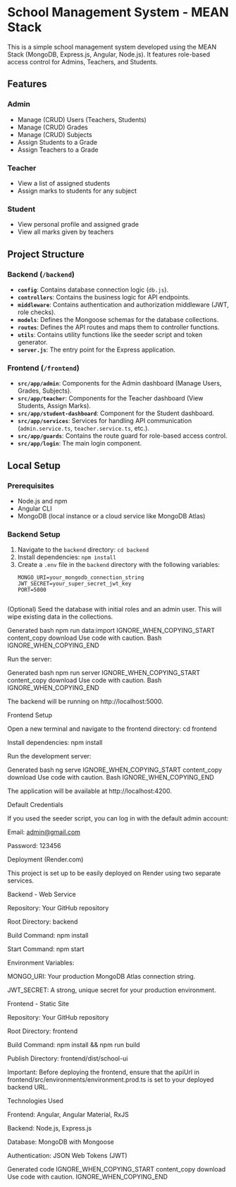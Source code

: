 # School Management System - MEAN Stack

This is a simple school management system developed using the MEAN Stack (MongoDB, Express.js, Angular, Node.js). It features role-based access control for Admins, Teachers, and Students.

## Features

### Admin
- Manage (CRUD) Users (Teachers, Students)
- Manage (CRUD) Grades
- Manage (CRUD) Subjects
- Assign Students to a Grade
- Assign Teachers to a Grade

### Teacher
- View a list of assigned students
- Assign marks to students for any subject

### Student
- View personal profile and assigned grade
- View all marks given by teachers

## Project Structure

### Backend (`/backend`)
- **`config`**: Contains database connection logic (`db.js`).
- **`controllers`**: Contains the business logic for API endpoints.
- **`middleware`**: Contains authentication and authorization middleware (JWT, role checks).
- **`models`**: Defines the Mongoose schemas for the database collections.
- **`routes`**: Defines the API routes and maps them to controller functions.
- **`utils`**: Contains utility functions like the seeder script and token generator.
- **`server.js`**: The entry point for the Express application.

### Frontend (`/frontend`)
- **`src/app/admin`**: Components for the Admin dashboard (Manage Users, Grades, Subjects).
- **`src/app/teacher`**: Components for the Teacher dashboard (View Students, Assign Marks).
- **`src/app/student-dashboard`**: Component for the Student dashboard.
- **`src/app/services`**: Services for handling API communication (`admin.service.ts`, `teacher.service.ts`, etc.).
- **`src/app/guards`**: Contains the route guard for role-based access control.
- **`src/app/login`**: The main login component.

## Local Setup

### Prerequisites
- Node.js and npm
- Angular CLI
- MongoDB (local instance or a cloud service like MongoDB Atlas)

### Backend Setup
1. Navigate to the `backend` directory: `cd backend`
2. Install dependencies: `npm install`
3. Create a `.env` file in the `backend` directory with the following variables:
   ```env
   MONGO_URI=your_mongodb_connection_string
   JWT_SECRET=your_super_secret_jwt_key
   PORT=5000


(Optional) Seed the database with initial roles and an admin user. This will wipe existing data in the collections.

Generated bash
npm run data:import
IGNORE_WHEN_COPYING_START
content_copy
download
Use code with caution.
Bash
IGNORE_WHEN_COPYING_END

Run the server:

Generated bash
npm run server
IGNORE_WHEN_COPYING_START
content_copy
download
Use code with caution.
Bash
IGNORE_WHEN_COPYING_END

The backend will be running on http://localhost:5000.

Frontend Setup

Open a new terminal and navigate to the frontend directory: cd frontend

Install dependencies: npm install

Run the development server:

Generated bash
ng serve
IGNORE_WHEN_COPYING_START
content_copy
download
Use code with caution.
Bash
IGNORE_WHEN_COPYING_END

The application will be available at http://localhost:4200.

Default Credentials

If you used the seeder script, you can log in with the default admin account:

Email: admin@gmail.com

Password: 123456

Deployment (Render.com)

This project is set up to be easily deployed on Render using two separate services.

Backend - Web Service

Repository: Your GitHub repository

Root Directory: backend

Build Command: npm install

Start Command: npm start

Environment Variables:

MONGO_URI: Your production MongoDB Atlas connection string.

JWT_SECRET: A strong, unique secret for your production environment.

Frontend - Static Site

Repository: Your GitHub repository

Root Directory: frontend

Build Command: npm install && npm run build

Publish Directory: frontend/dist/school-ui

Important: Before deploying the frontend, ensure that the apiUrl in frontend/src/environments/environment.prod.ts is set to your deployed backend URL.

Technologies Used

Frontend: Angular, Angular Material, RxJS

Backend: Node.js, Express.js

Database: MongoDB with Mongoose

Authentication: JSON Web Tokens (JWT)

Generated code
IGNORE_WHEN_COPYING_START
content_copy
download
Use code with caution.
IGNORE_WHEN_COPYING_END
